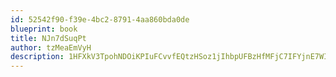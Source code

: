 ```yaml
---
id: 52542f90-f39e-4bc2-8791-4aa860bda0de
blueprint: book
title: NJn7dSuqPt
author: tzMeaEmVyH
description: 1HFXkV3TpohNDOiKPIuFCvvfEQtzHSoz1jIhbpUFBzHfMFjC7IFYjnE7WI3pquRC9mSwLZPzKmhrxkETAPdWXyavn3M5i19ihHvV
---
```

